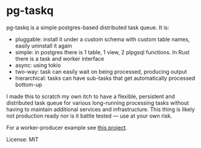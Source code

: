 # pg-taskq

pg-taskq is a simple postgres-based distributed task queue. It is:

- pluggable: install it under a custom schema with custom table names, easily uninstall it again
- simple: in postgres there is 1 table, 1 view, 2 plpgsql functions. In Rust there is a task and worker interface
- async: using tokio
- two-way: task can easily wait on being processed, producing output
- hierarchical: tasks can have sub-tasks that get automatically processed bottom-up

I made this to scratch my own itch to have a flexible, persistent and
distributed task queue for various long-running processing tasks without
having to maintain additional services and infrastructure. This thing is
likely not production ready nor is it battle tested — use at your own risk.

For a worker-producer example see [this project](./examples/producer-worker-example/).

License: MIT
